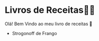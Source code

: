 # Livros de Receitas:man_cook:

Olá! Bem Vindo ao meu livro de receitas :wave:

- Strogonoff de Frango